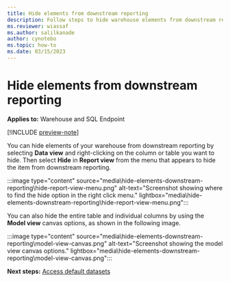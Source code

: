 ```yaml
---
title: Hide elements from downstream reporting
description: Follow steps to hide warehouse elements from downstream reporting.
ms.reviewer: wiassaf
ms.author: salilkanade
author: cynotebo
ms.topic: how-to
ms.date: 03/15/2023
---
```


# Hide elements from downstream reporting

**Applies to:** Warehouse and SQL Endpoint

[!INCLUDE [preview-note](../includes/preview-note.md)]

You can hide elements of your warehouse from downstream reporting by selecting **Data view** and right-clicking on the column or table you want to hide. Then select **Hide** in **Report view** from the menu that appears to hide the item from downstream reporting.

:::image type="content" source="media\hide-elements-downstream-reporting\hide-report-view-menu.png" alt-text="Screenshot showing where to find the hide option in the right click menu." lightbox="media\hide-elements-downstream-reporting\hide-report-view-menu.png":::

You can also hide the entire table and individual columns by using the **Model view** canvas options, as shown in the following image.

:::image type="content" source="media\hide-elements-downstream-reporting\model-view-canvas.png" alt-text="Screenshot showing the model view canvas options." lightbox="media\hide-elements-downstream-reporting\model-view-canvas.png":::

**Next steps:** [Access default datasets](access-default-datasets.md)
